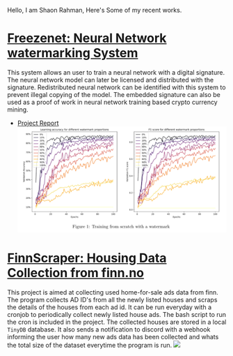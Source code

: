 Hello, I am Shaon Rahman, Here's Some of my recent works.

# [Freezenet: Neural Network watermarking System](https://github.com/Wizdore/FreezeNET)
This system allows an user to train a neural network with a digital signature. The neural network model can later be licensed and distributed with the signature. Redistributed neural network can be identified with this system to prevent illegal copying of the model. The embedded signature can also be used as a proof of work in neural network training based crypto currency mining.
* [Project Report](https://github.com/Wizdore/open_projects/blob/main/reports/FreezeNet.pdf)
![](/images/freezenet.png)

# [FinnScraper: Housing Data Collection from finn.no](https://github.com/Wizdore/finn_scraper)
This project is aimed at collecting used home-for-sale ads data from finn. The program collects AD ID's from all the newly listed houses and scraps the details of the houses from each ad id. It can be run everyday with a cronjob to periodically collect newly listed house ads. The bash script to run the cron is included in the project. The collected houses are stored in a local `TinyDB`  database. It also sends a notification to discord with a webhook informing the user how many new ads data has been collected and whats the total size of the dataset everytime the program is run.
<img src="https://raw.githubusercontent.com/Wizdore/portfolio/main/images/finnscraper.jpg" width="200">
